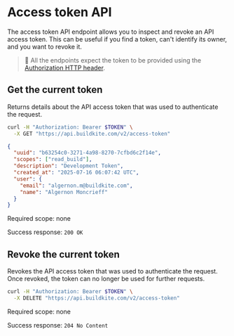 # Access token API

The access token API endpoint allows you to inspect and revoke an API access token. This can be useful if you find a token, can't identify its owner, and you want to revoke it.

> 📘
> All the endpoints expect the token to be provided using the <a href="/docs/apis/rest-api#authentication">Authorization HTTP header</a>.


## Get the current token

Returns details about the API access token that was used to authenticate the request.

```bash
curl -H "Authorization: Bearer $TOKEN" \
  -X GET "https://api.buildkite.com/v2/access-token"
```

```json
{
  "uuid": "b63254c0-3271-4a98-8270-7cfbd6c2f14e",
  "scopes": ["read_build"],
  "description": "Development Token",
  "created_at": "2025-07-16 06:07:42 UTC",
  "user": {
    "email": "algernon.m@buildkite.com",
    "name": "Algernon Moncrieff"
  }
}
```

Required scope: none

Success response: `200 OK`

## Revoke the current token

Revokes the API access token that was used to authenticate the request. Once revoked, the token can no longer be used for further requests.

```bash
curl -H "Authorization: Bearer $TOKEN" \
  -X DELETE "https://api.buildkite.com/v2/access-token"
```

Required scope: none

Success response: `204 No Content`
